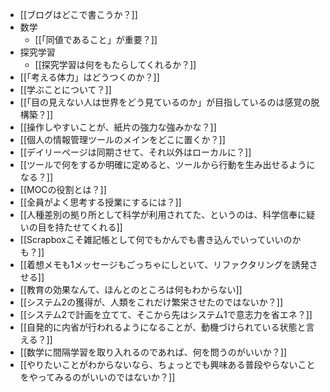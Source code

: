 - [[ブログはどこで書こうか？]]
- 数学
	- [[「同値であること」が重要？]]
- 探究学習
	- [[探究学習は何をもたらしてくれるか？]]
- [[「考える体力」はどうつくのか？]]
- [[学ぶことについて？]]
- [[「目の見えない人は世界をどう見ているのか」が目指しているのは感覚の脱構築？]]
- [[操作しやすいことが、紙片の強力な強みかな？]]
- [[個人の情報管理ツールのメインをどこに置くか？]]
- [[デイリーページは同期させて、それ以外はローカルに？]]
- [[ツールで何をするか明確に定めると、ツールから行動を生み出せるようになる？]]
- [[MOCの役割とは？]]
- [[全員がよく思考する授業にするには？]]
- [[人種差別の拠り所として科学が利用されてた、というのは、科学信奉に疑いの目を持たせてくれる]]
- [[Scrapboxこそ雑記帳として何でもかんでも書き込んでいっていいのかも？]]
- [[着想メモも1メッセージもごっちゃにしといて、リファクタリングを誘発させる]]
- [[教育の効果なんて、ほんとのところは何もわからない]]
- [[システム2の獲得が、人類をこれだけ繁栄させたのではないか？]]
- [[システム2で計画を立てて、そこから先はシステム1で意志力を省エネ？]]
- [[自発的に内省が行われるようになることが、動機づけられている状態と言える？]]
- [[数学に間隔学習を取り入れるのであれば、何を問うのがいいか？]]
- [[やりたいことがわからないなら、ちょっとでも興味ある普段やらないことをやってみるのがいいのではないか？]]